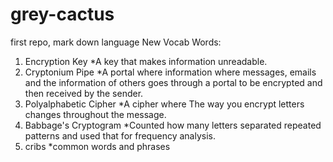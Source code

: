 # grey-cactus
first repo, mark down language
New Vocab Words:
1. Encryption Key
  *A key that makes information unreadable.
2. Cryptonium Pipe
  *A portal where information where messages, emails and the information of others goes through a portal to be encrypted and then received by the sender. 
3. Polyalphabetic Cipher 
  *A cipher where The way you encrypt letters changes throughout the message. 
4. Babbage's Cryptogram 
  *Counted how many letters separated repeated patterns  and used that for frequency analysis. 
5. cribs
  *common words and phrases 


